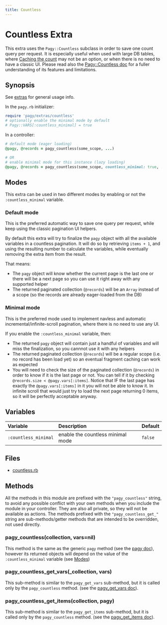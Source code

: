 ```yaml
---
title: Countless
---
```

# Countless Extra

This extra uses the `Pagy::Countless` subclass in order to save one count query per request. It is especially useful when used with large DB tables, where [Caching the count](../how-to.md#caching-the-count) may not be an option, or when there is no need to have a classic UI. Please read also the [Pagy::Countless doc](../api/countless.md) for a fuller understanding of its features and limitations.

## Synopsis

See [extras](../extras.md) for general usage info.

In the `pagy.rb` initializer:

```ruby
require 'pagy/extras/countless'
# optionally enable the minimal mode by default
# Pagy::VARS[:countless_minimal] = true
```

In a controller:

```ruby
# default mode (eager loading)
@pagy, @records = pagy_countless(some_scope, ...)

# OR
# enable minimal mode for this instance (lazy loading)
@pagy, @records = pagy_countless(some_scope, countless_minimal: true, ...)
```

## Modes

This extra can be used in two different modes by enabling or not the `:countless_minimal` variable.

### Default mode

This is the preferred automatic way to save one query per request, while keep using the classic pagination UI helpers.

By default this extra will try to finalize the `pagy` object with all the available variables in a countless pagination. It will do so by retrieving `items + 1`, and using the resulting number to calculate the variables, while eventually removing the extra item from the result.

That means:

- The `pagy` object will know whether the current page is the last one or there will be a next page so you can use it right away with any supported helper
- The returned paginated collection (`@records`) will be an `Array` instead of a scope (so the records are already eager-loaded from the DB)

### Minimal mode

This is the preferred mode used to implement navless and automatic incremental/infinite-scroll pagination, where there is no need to use any UI.

If you enable the `:countless_minimal` variable, then:

- The returned `pagy` object will contain just a handful of variables and will miss the finalization, so you cannnot use it with any helpers
- The returned paginated collection (`@records`) will be a regular scope (i.e. no record has been load yet) so an eventual fragment caching can work as expected
- You will need to check the size of the paginated collection (`@records`) in order to know if it is the last page or not. You can tell if it by checking `@records.size < @pagy.vars[:items]`. Notice that IF the last page has exactly the `@pagy.vars[:items]` in it you will not be able to know it. In infinite scroll that would just try to load the next page returning 0 items, so it will be perfectly acceptable anyway.

## Variables

| Variable             | Description                       | Default |
|:---------------------|:----------------------------------|:--------|
| `:countless_minimal` | enable the countless minimal mode | `false` |

## Files

- [countless.rb](https://github.com/ddnexus/pagy/blob/master/lib/pagy/extras/countless.rb)

## Methods

All the methods in this module are prefixed with the `"pagy_countless"` string, to avoid any possible conflict with your own methods when you include the module in your controller. They are also all private, so they will not be available as actions. The methods prefixed with the `"pagy_countless_get_"` string are sub-methods/getter methods that are intended to be overridden, not used directly.

### pagy_countless(collection, vars=nil)

This method is the same as the generic `pagy` method (see the [pagy doc](../api/backend.md#pagycollection-varsnil)), however its returned objects will depend on the value of the `:countless_minimal` variable (see [Modes](#modes))

### pagy_countless_get_vars(_collection, vars)

This sub-method is similar to the `pagy_get_vars` sub-method, but it is called only by the `pagy_countless` method. (see the [pagy_get_vars doc](../api/backend.md#pagy_get_varscollection-vars)).

### pagy_countless_get_items(collection, pagy)

This sub-method is similar to the `pagy_get_items` sub-method, but it is called only by the `pagy_countless` method. (see the [pagy_get_items doc](../api/backend.md#pagy_get_itemscollection-pagy)).
